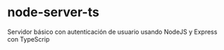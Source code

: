 # node-server-ts

Servidor básico con autenticación de usuario usando NodeJS y Express con TypeScrip
